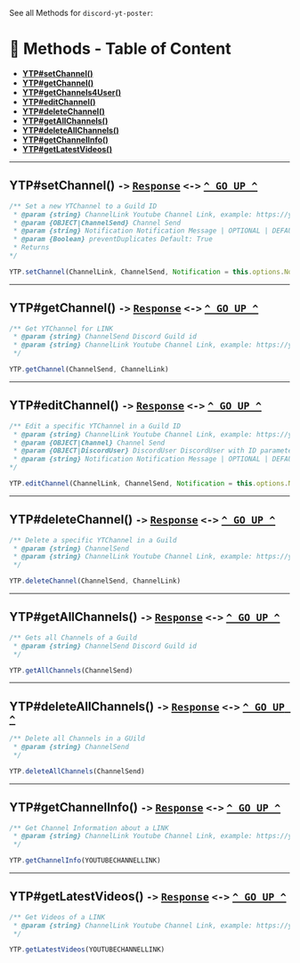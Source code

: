 See all Methods for `discord-yt-poster`:

# 🧾 **__Methods__ - Table of Content**
- [**YTP#setChannel()**](https://github.com/fongsidev/youtubeposter/wiki/Methods#ytpsetchannel---response----go-up-)
- [**YTP#getChannel()**](https://github.com/fongsidev/youtubeposter/wiki/Methods#ytpgetchannel---response----go-up-)
- [**YTP#getChannels4User()**](https://github.com/fongsidev/youtubeposter/wiki/Methods#ytpgetchannels4user---response----go-up-)
- [**YTP#editChannel()**](https://github.com/fongsidev/youtubeposter/wiki/Methods#ytpeditchannel---response----go-up-)
- [**YTP#deleteChannel()**](https://github.com/fongsidev/youtubeposter/wiki/Methods#ytpdeletechannel---response----go-up-)
- [**YTP#getAllChannels()**](https://github.com/fongsidev/youtubeposter/wiki/Methods#ytpgetallchannels---response----go-up-)
- [**YTP#deleteAllChannels()**](https://github.com/fongsidev/youtubeposter/wiki/Methods#ytpdeleteallchannels---response----go-up-)
- [**YTP#getChannelInfo()**](https://github.com/fongsidev/youtubeposter/wiki/Methods#ytpgetchannelinfo---response----go-up-)
- [**YTP#getLatestVideos()**](https://github.com/fongsidev/youtubeposter/wiki/Methods#ytpgetlatestvideos---response----go-up-)

***

## **YTP#setChannel() `->`** [`Response`](https://github.com/fongsidev/youtubeposter/wiki/Response-setChannel) `<->` [`^ GO UP ^`](https://github.com/fongsidev/youtubeposter/wiki/Methods#methods---table-of-content)
```js
/** Set a new YTChannel to a Guild ID
 * @param {string} ChannelLink Youtube Channel Link, example: https://youtube.com/c/<channel>
 * @param {OBJECT|ChannelSend} Channel Send
 * @param {string} Notification Notification Message | OPTIONAL | DEFAULT: uses the options
 * @param {Boolean} preventDuplicates Default: True
 * Returns
*/

YTP.setChannel(ChannelLink, ChannelSend, Notification = this.options.Notification, preventDuplicates = true)
```

***

## **YTP#getChannel() `->`** [`Response`](https://github.com/fongsidev/youtubeposter/wiki/Response-getChannel) `<->` [`^ GO UP ^`](https://github.com/fongsidev/youtubeposter/wiki/Methods#methods---table-of-content)
```js
/** Get YTChannel for LINK
 * @param {string} ChannelSend Discord Guild id
 * @param {string} ChannelLink Youtube Channel Link, example: https://youtube.com/c/<channel>
 */

YTP.getChannel(ChannelSend, ChannelLink)
```

***

## **YTP#editChannel() `->`** [`Response`](https://github.com/fongsidev/youtubeposter/wiki/Response-editChannel) `<->` [`^ GO UP ^`](https://github.com/fongsidev/youtubeposter/wiki/Methods#methods---table-of-content)
```js
/** Edit a specific YTChannel in a Guild ID
 * @param {string} ChannelLink Youtube Channel Link, example: https://youtube.com/c/<channel>
 * @param {OBJECT|Channel} Channel Send
 * @param {OBJECT|DiscordUser} DiscordUser DiscordUser with ID parameter. who owns the Link
 * @param {string} Notification Notification Message | OPTIONAL | DEFAULT: uses the options
*/

YTP.editChannel(ChannelLink, ChannelSend, Notification = this.options.Notification)
```

***

## **YTP#deleteChannel() `->`** [`Response`](https://github.com/fongsidev/youtubeposter/wiki/Response-deleteChannel) `<->` [`^ GO UP ^`](https://github.com/fongsidev/youtubeposter/wiki/Methods#methods---table-of-content)
```js
/** Delete a specific YTChannel in a Guild
 * @param {string} ChannelSend
 * @param {string} ChannelLink Youtube Channel Link, example: https://youtube.com/c/<channel>
 */

YTP.deleteChannel(ChannelSend, ChannelLink)
```

***

## **YTP#getAllChannels() `->`** [`Response`](https://github.com/fongsidev/youtubeposter/wiki/Response-getAllChannels) `<->` [`^ GO UP ^`](https://github.com/fongsidev/youtubeposter/wiki/Methods#methods---table-of-content)
```js
/** Gets all Channels of a Guild
 * @param {string} ChannelSend Discord Guild id
 */

YTP.getAllChannels(ChannelSend)
```

***

## **YTP#deleteAllChannels() `->`** [`Response`](https://github.com/fongsidev/youtubeposter/wiki/Response-deleteAllChannels) `<->` [`^ GO UP ^`](https://github.com/fongsidev/youtubeposter/wiki/Methods#methods---table-of-content)
```js
/** Delete all Channels in a GUild
 * @param {string} ChannelSend
 */

YTP.deleteAllChannels(ChannelSend)
```

***

## **YTP#getChannelInfo() `->`** [`Response`](https://github.com/fongsidev/youtubeposter/wiki/Response-getChannelInfo) `<->` [`^ GO UP ^`](https://github.com/fongsidev/youtubeposter/wiki/Methods#methods---table-of-content)
```js
/** Get Channel Information about a LINK
 * @param {string} ChannelLink Youtube Channel Link, example: https://youtube.com/c/<channel>
 */

YTP.getChannelInfo(YOUTUBECHANNELLINK)
```

***

## **YTP#getLatestVideos() `->`** [`Response`](https://github.com/fongsidev/youtubeposter/wiki/Response-getLatestVideos) `<->` [`^ GO UP ^`](https://github.com/fongsidev/youtubeposter/wiki/Methods#methods---table-of-content)
```js
/** Get Videos of a LINK
 * @param {string} ChannelLink Youtube Channel Link, example: https://youtube.com/c/<channel>
 */

YTP.getLatestVideos(YOUTUBECHANNELLINK)
```
